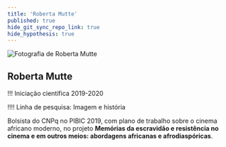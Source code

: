 ```yaml
---
title: 'Roberta Mutte'
published: true
hide_git_sync_repo_link: true
hide_hypothesis: true
---
```


![Fotografia de Roberta Mutte](../../imgs/RobertaMutte.jpg&resize=400&classes=center,s-circle)

## Roberta Mutte

!!! Iniciação científica 2019-2020

!!!! Linha de pesquisa: Imagem e história

Bolsista do CNPq no PIBIC 2019, com plano de trabalho sobre o cinema africano moderno, no projeto **Memórias da escravidão e resistência no cinema e em outros meios: abordagens africanas e afrodiaspóricas**.